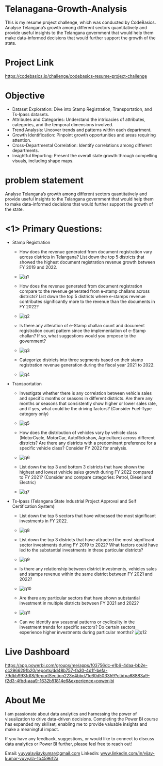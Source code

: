 # Telanagana-Growth-Analysis
This is my resume project challenge, which was conducted by CodeBasics. Analyse Telangana’s growth among different sectors quantitatively and provide useful insights to the Telangana government that would help them make data-informed decisions that would further support the growth of the state.
# Project Link
https://codebasics.io/challenge/codebasics-resume-project-challenge
# Objective 

* Dataset Exploration: Dive into Stamp Registration, Transportation, and Ts-Ipass datasets.
* Attributes and Categories: Understand the intricacies of attributes, categories, and the temporal dimensions involved.
* Trend Analysis: Uncover trends and patterns within each department.
* Growth Identification: Pinpoint growth opportunities and areas requiring attention.
* Cross-Departmental Correlation: Identify correlations among different departments.
* Insightful Reporting: Present the overall state growth through compelling visuals, including shape maps.
# problem statement

Analyse Telangana’s growth among different sectors quantitatively and provide useful Insights to the Telangana government that would help them to make data-informed decisions that would further support the growth of the state.
# <1> Primary Questions:

* Stamp Registration
    * How does the revenue generated from document registration vary across districts in Telangana? List down the top 5 districts that showed the highest document registration revenue growth between FY 2019 and 2022.
    * ![q1](https://github.com/VijayKumarVuyyala/Telanagana-Growth-Analysis/assets/160216489/94b188b7-1970-45fd-af64-b5d8338069a7)

    * How does the revenue generated from document registration compare to the revenue generated from e-stamp challans across districts? List down the top 5 districts where e-stamps revenue contributes significantly more to the revenue than the documents in FY 2022?
    * ![q2](https://github.com/VijayKumarVuyyala/Telanagana-Growth-Analysis/assets/160216489/622f5084-21c4-4c55-bade-fd841e24efdf)

    * Is there any alteration of e-Stamp challan count and document registration count pattern since the implementation of e-Stamp challan? If so, what suggestions would you propose to the government?
    * ![q3](https://github.com/VijayKumarVuyyala/Telanagana-Growth-Analysis/assets/160216489/2af3b3c2-6ca6-44f0-82f8-b6a1fe4e1bbc)

    * Categorize districts into three segments based on their stamp registration revenue generation during the fiscal year 2021 to 2022.
    * ![q4](https://github.com/VijayKumarVuyyala/Telanagana-Growth-Analysis/assets/160216489/be3f3146-7bf6-4386-90e1-b219fc9e38ae)

* Transportation
    * Investigate whether there is any correlation between vehicle sales and specific months or seasons in different districts. Are there any months or seasons that consistently show higher or lower sales rate, and if yes, what could be the driving factors? (Consider Fuel-Type category only)
    * ![q5](https://github.com/VijayKumarVuyyala/Telanagana-Growth-Analysis/assets/160216489/1ddfdd0b-1748-48be-8028-6151e81c368f)

    * How does the distribution of vehicles vary by vehicle class (MotorCycle, MotorCar, AutoRickshaw, Agriculture) across different districts? Are there any districts with a predominant preference for a specific vehicle class? Consider FY 2022 for analysis.
    * ![q6](https://github.com/VijayKumarVuyyala/Telanagana-Growth-Analysis/assets/160216489/257be2ba-c850-468e-94a9-8802ef5efe1f)

    * List down the top 3 and bottom 3 districts that have shown the highest and lowest vehicle sales growth during FY 2022 compared to FY 2021? (Consider and compare categories: Petrol, Diesel and Electric)
    * ![q7](https://github.com/VijayKumarVuyyala/Telanagana-Growth-Analysis/assets/160216489/f939f4c4-dbac-4729-8977-8117f5d5eda0)

* Ts-Ipass (Telangana State Industrial Project Approval and Self Certification System)
    * List down the top 5 sectors that have witnessed the most significant investments in FY 2022.
    * ![q8](https://github.com/VijayKumarVuyyala/Telanagana-Growth-Analysis/assets/160216489/261e2aa3-8c26-4bd9-b024-e28f42ffe480)

    * List down the top 3 districts that have attracted the most significant sector investments during FY 2019 to 2022? What factors could have led to the substantial investments in these particular districts?
    * ![q9](https://github.com/VijayKumarVuyyala/Telanagana-Growth-Analysis/assets/160216489/fc06e022-fe2a-4b7d-88b6-ec4b3908faa1)

    * Is there any relationship between district investments, vehicles sales and stamps revenue within the same district between FY 2021 and 2022?
    * ![q10](https://github.com/VijayKumarVuyyala/Telanagana-Growth-Analysis/assets/160216489/f92e549c-e2e4-4046-85a4-ed810534fce1)

    * Are there any particular sectors that have shown substantial investment in multiple districts between FY 2021 and 2022?
    * ![q11](https://github.com/VijayKumarVuyyala/Telanagana-Growth-Analysis/assets/160216489/9992d82e-5e92-4e24-8f0c-5b90d8593d77)
    * Can we identify any seasonal patterns or cyclicality in the investment trends for specific sectors? Do certain sectors experience higher investments during particular months?
    ![q12](https://github.com/VijayKumarVuyyala/Telanagana-Growth-Analysis/assets/160216489/db5e722d-d428-48f2-8998-50214c206d27)

# Live Dashboard 
https://app.powerbi.com/groups/me/apps/f03756dc-e1b6-4daa-bb2e-cc296629fb20/reports/dd48b757-fa30-4d1f-befa-79dbb993fdf8/ReportSection223e4bbd71c60d503359?ctid=a68883a9-f2d3-4fbd-aaa9-1632b51814e6&experience=power-bi
# About Me

I am passionate about data analytics and harnessing the power of visualization to drive data-driven decisions. Completing the Power BI course has expanded my skillset, enabling me to provide valuable insights and make a meaningful impact.

If you have any feedback, suggestions, or would like to connect to discuss data analytics or Power BI further, please feel free to reach out!

Email: vuyyalavijaykumar@gmail.com Linkedin: www.linkedin.com/in/vijay-kumar-vuyyala-1b459612a 
